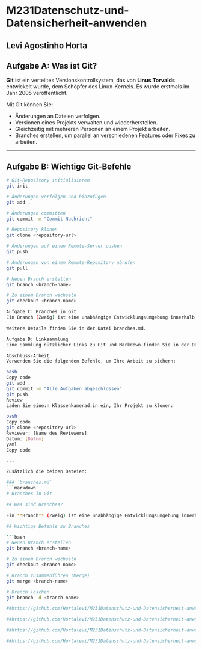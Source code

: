 # M231Datenschutz-und-Datensicherheit-anwenden

## Levi Agostinho Horta
## Aufgabe A: Was ist Git?

**Git** ist ein verteiltes Versionskontrollsystem, das von **Linus Torvalds** entwickelt wurde, dem Schöpfer des Linux-Kernels. Es wurde erstmals im Jahr 2005 veröffentlicht.

Mit Git können Sie:

- Änderungen an Dateien verfolgen.
- Versionen eines Projekts verwalten und wiederherstellen.
- Gleichzeitig mit mehreren Personen an einem Projekt arbeiten.
- Branches erstellen, um parallel an verschiedenen Features oder Fixes zu arbeiten.

---

## Aufgabe B: Wichtige Git-Befehle

```bash
# Git-Repository initialisieren
git init

# Änderungen verfolgen und hinzufügen
git add .

# Änderungen committen
git commit -m "Commit-Nachricht"

# Repository klonen
git clone <repository-url>

# Änderungen auf einen Remote-Server pushen
git push

# Änderungen von einem Remote-Repository abrufen
git pull

# Neuen Branch erstellen
git branch <branch-name>

# Zu einem Branch wechseln
git checkout <branch-name>

Aufgabe C: Branches in Git
Ein Branch (Zweig) ist eine unabhängige Entwicklungsumgebung innerhalb eines Git-Repositories. Branches ermöglichen es Entwicklern, an neuen Features, Bugfixes oder Experimenten zu arbeiten, ohne den Hauptcode (z. B. main) zu beeinflussen.

Weitere Details finden Sie in der Datei branches.md.

Aufgabe D: Linksammlung
Eine Sammlung nützlicher Links zu Git und Markdown finden Sie in der Datei links.md.

Abschluss-Arbeit
Verwenden Sie die folgenden Befehle, um Ihre Arbeit zu sichern:

bash
Copy code
git add .
git commit -m "Alle Aufgaben abgeschlossen"
git push
Review
Laden Sie eine:n Klassenkamerad:in ein, Ihr Projekt zu klonen:

bash
Copy code
git clone <repository-url>
Reviewer: [Name des Reviewers]
Datum: [Datum]
yaml
Copy code

---

Zusätzlich die beiden Dateien:

### `branches.md`
```markdown
# Branches in Git

## Was sind Branches?

Ein **Branch** (Zweig) ist eine unabhängige Entwicklungsumgebung innerhalb eines Git-Repositories. Branches ermöglichen es Entwicklern, an neuen Features, Bugfixes oder Experimenten zu arbeiten, ohne den Hauptcode (z. B. `main`) zu beeinflussen.

## Wichtige Befehle zu Branches

```bash
# Neuen Branch erstellen
git branch <branch-name>

# Zu einem Branch wechseln
git checkout <branch-name>

# Branch zusammenführen (Merge)
git merge <branch-name>

# Branch löschen
git branch -d <branch-name>

##https://github.com/Hortalevi/M231Datenschutz-und-Datensicherheit-anwenden/blob/main/Grafische_Ablagekonzept.md

##https://github.com/Hortalevi/M231Datenschutz-und-Datensicherheit-anwenden/blob/main/Git%C3%9Cbung_als_Ablage-_und_Versionsverwaltung_kennenlernen.md

##https://github.com/Hortalevi/M231Datenschutz-und-Datensicherheit-anwenden/blob/main/Fragen_DSG_DVS_ED%C3%96B.md

##https://github.com/Hortalevi/M231Datenschutz-und-Datensicherheit-anwenden/blob/main/Backend.md
